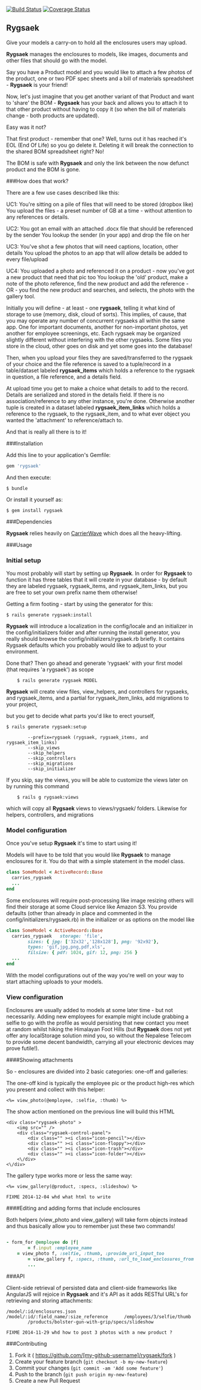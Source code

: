 [![Build Status](https://api.travis-ci.org/wdiechmann/rygsaek.png?branch=master)](http://travis-ci.org/wdiechmann/rygsaek)
[![Coverage Status](https://coveralls.io/repos/wdiechmann/rygsaek/badge.png)](https://coveralls.io/r/wdiechmann/rygsaek)

## Rygsaek

Give your models a carry-on to hold all the enclosures users may upload.

**Rygsaek** manages the enclosures to models, like images, documents and other files
that should go with the model. 

Say you have a Product model and you would like to attach a few photos of the product,
one or two PDF spec sheets and a bill of materials spreadsheet - **Rygsaek** is your friend!

Now, let's just imagine that you get another variant of that Product and 
want to 'share' the BOM - **Rygsaek** has your back and allows you to attach it to that other 
product without having to copy it (so when the bill of materials change - both products are updated).

Easy was it not?

That first product - remember that one? Well, turns out it has reached it's EOL (End Of Life) so
you go delete it. Deleting it will break the connection to the shared BOM spreadsheet right? No!

The BOM is safe with **Rygsaek** and only the link between the now defunct product and the BOM is gone.

###How does that work?

There are a few use cases described like this:

UC1: You're sitting on a pile of files that will need to be stored (dropbox like)
You upload the files - a preset number of GB at a time - without attention to any references or details.

UC2: You got an email with an attached .docx file that should be referenced by the sender
You lookup the sender (in your app) and drop the file on her

UC3: You've shot a few photos that will need captions, location, other details
You upload the photos to an app that will allow details be added to every file/upload

UC4: You uploaded a photo and referenced it on a product - now you've got a new product that need that pic too
You lookup the 'old' product, make a note of the photo reference, find the new product and add the reference - OR - 
you find the new product and searches, and selects, the photo with the gallery tool.

Initially you will define - at least - one **rygsaek**, telling it what kind of storage to use (memory, disk, cloud of sorts).
This implies, of cause, that you may operate any number of concurrent rygsaeks all within the same app. One for important documents, another for 
non-important photos, yet another for employee screenings, etc. Each rygsaek may be organized slightly different without
interfering with the other rygsaeks. Some files you store in the cloud, other goes on disk and yet some goes into the database!

Then, when you upload your files they are saved/transferred to the rygsaek of your choice and the file reference 
is saved to a tuple/record in a table/dataset labeled **rygsaek\_items** which holds a reference to the rygsaek in question, 
a file reference, and a details field. 

At upload time you get to make a choice what details to add to the record. Details are serialized and stored in the details 
field. If there is no association/reference to any other instance, you're done. Otherwise another tuple is created in a 
dataset labeled **rygsaek\_item\_links** which holds a reference to the rygsaek, to the rygsaek\_item, and to what ever object
you wanted the 'attachment' to reference/attach to.

And that is really all there is to it!

###Installation

Add this line to your application's Gemfile:

```ruby
gem 'rygsaek'
```

And then execute:

    $ bundle

Or install it yourself as:

    $ gem install rygsaek

###Dependencies

**Rygsaek** relies heavily on [CarrierWave](https://github.com/carrierwaveuploader/carrierwave) which does 
all the heavy-lifting. 

###Usage

### Initial setup

You most probably will start by setting up **Rygsaek**. In order for **Rygsaek** to function it has three tables
that it will create in your database - by default they are labeled rygsaek, rygsaek\_items, and rygsaek\_item\_links, but 
you are free to set your own prefix name them otherwise!

Getting a firm footing - start by using the generator for this:

    $ rails generate rygsaek:install
		
**Rygsaek** will introduce a localization in the config/locale and an initializer in the config/initializers
folder and after running the install generator, you really should browse the config/initializers/rygsaek.rb 
briefly. It contains Rygsaek defaults which you probably would like to adjust to your environment.

Done that? Then go ahead and generate 'rygsaek' with your first model (that requires 'a rygsaek') as scope

		$ rails generate rygsaek MODEL

**Rygsaek** will create view files, view\_helpers, and controllers for rygsaeks, and rygsaek\_items, and a partial for 
rygsaek\_item\_links, add migrations to your project, 





but you get to decide what parts you'd like to erect yourself,

    $ rails generate rygsaek:setup
		
			--prefix=rygsaek (rygsaek, rygsaek_items, and rygsaek_item_links)
			--skip_views 
			--skip_helpers 
			--skip_controllers 
			--skip_migrations 
			--skip_initializer
			
If you skip, say the views, you will be able to customize the views later on by running this command

		$ rails g rygsaek:views
		
which will copy all **Rygsaek** views to views/rygsaek/ folders. Likewise for helpers, controllers, and migrations



### Model configuration

Once you've setup **Rygsaek** it's time to start using it! 

Models will have to be told that you would like **Rygsaek** to manage enclosures for it. You do that 
with a simple statement in the model class.

```ruby
class SomeModel < ActiveRecord::Base
  carries_rygsaek
  ...
end
```

Some enclosures will require post-processing like image resizing others will find their storage
at some Cloud service like Amazon S3. You provide defaults (other than already in place and commented
in the config/initializers/rygsaek.rb) in the initializer or as options on the model like

```ruby
class SomeModel < ActiveRecord::Base
  carries_rygsaek	storage: 'file', 
		sizes: { jpg: ['32x32','128x128'], png: '92x92'},
		types: 'gif,jpg,png,pdf,xls',
		filsize: { pdf: 1024, gif: 12, png: 256 }
  ...
end
```

With the model configurations out of the way you're well on your way to start attaching uploads to your
models.

### View configuration

Enclosures are usually added to models at some later time - but not necessarily. Adding new 
employees for example might include grabbing a selfie to go with the profile as would persisting
that new contact you meet at random whilst hiking the Himalayan Foot Hills (but **Rygsaek** does not
yet offer any localStorage solution mind you, so without the Nepalese Telecom to provide some decent
bandwidth, carrying all your electronic devices may prove futile!).

####Showing attachments

So - enclosures are divided into 2 basic categories: one-off and galleries:

The one-off kind is typically the employee pic or the product high-res which you present and collect
with this helper:

	<%= view_photo(@employee, :selfie, :thumb) %>
		
The show action mentioned on the previous line will build this HTML

	<div class="rygsaek-photo" >
		<img src="" />
		<div class="rygsaek-control-panel">
			<div class="" ><i class="icon-pencil"></div>
			<div class="" ><i class="icon-floppy"></div>
			<div class="" ><i class="icon-trash"></div>
			<div class="" ><i class="icon-folder"></div>
		<\/div>
	<\/div>

The gallery type works more or less the same way:

	<%= view_gallery(@product, :specs, :slideshow) %>

	FIXME 2014-12-04 whd what html to write

####Editing and adding forms that include enclosures

Both helpers (view\_photo and view\_gallery) will take form objects instead and 
thus basically allow you to remember just these two commands!

```ruby

- form_for @employee do |f|
		= f.input :employee_name
    = view_photo f, :selfie, :thumb, :provide_url_input_too
		= view_gallery f, :specs, :thumb, :url_to_load_enclosures_from
		...

```

###API

Client-side retrieval of persisted data and client-side frameworks like AngularJS will rejoice in **Rygsaek** 
and it's API as it adds RESTful  URL's for retrieving and storing attachments:

	/model/:id/enclosures.json
	/model/:id/:field_name/:size_reference		/employees/3/selfie/thumb
			/products/bolster-gun-with-grip/specs/slideshow

	FIXME 2014-11-29 whd how to post 3 photos with a new product ?


###Contributing

1. Fork it ( https://github.com/[my-github-username]/rygsaek/fork )
2. Create your feature branch (`git checkout -b my-new-feature`)
3. Commit your changes (`git commit -am 'Add some feature'`)
4. Push to the branch (`git push origin my-new-feature`)
5. Create a new Pull Request
